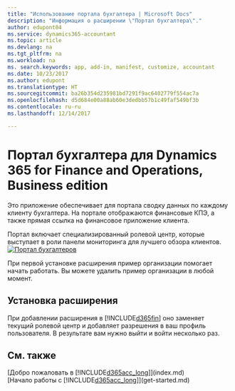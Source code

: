 ```yaml
---
title: "Использование портала бухгалтера | Microsoft Docs"
description: "Информация о расширении \"Портал бухгалтера\"."
author: edupont04
ms.service: dynamics365-accountant
ms.topic: article
ms.devlang: na
ms.tgt_pltfrm: na
ms.workload: na
ms. search.keywords: app, add-in, manifest, customize, accountant
ms.date: 10/23/2017
ms.author: edupont
ms.translationtype: HT
ms.sourcegitcommit: ba26b354d235981bd7291f9ac6402779f554ac7a
ms.openlocfilehash: d5d684e00a88ab60e3dedbb57b1c49faf549bf3b
ms.contentlocale: ru-ru
ms.lasthandoff: 12/14/2017

---
```

# <a name="accountant-portal-for-dynamics-365-for-finance-and-operations-business-edition"></a>Портал бухгалтера для Dynamics 365 for Finance and Operations, Business edition
Это приложение обеспечивает для портала сводку данных по каждому клиенту бухгалтера. На портале отображаются финансовые КПЭ, а также прямая ссылка на финансовое приложение клиента.  

Портал включает специализированный ролевой центр, которые выступает в роли панели мониторинга для лучшего обзора клиентов.  
[![Портал бухгалтеров](./media/accountant-get-started/accountant-dashboard.png)](https://go.microsoft.com/fwlink/?linkid=851257)

При первой установке расширения пример организации помогает начать работать. Вы можете удалить пример организации в любой момент.  

## <a name="installing-the-extension"></a>Установка расширения
При добавлении расширения в [!INCLUDE[d365fin](includes/d365fin_md.md)] оно заменяет текущий ролевой центр и добавляет разрешения в ваш профиль пользователя. В результате вам нужно выйти и войти несколько раз.  

## <a name="see-also"></a>См. также
[Добро пожаловать в [!INCLUDE[d365acc_long](includes/d365acc_long_md.md)]](index.md)  
[Начало работы с [!INCLUDE[d365acc_long](includes/d365acc_long_md.md)]](get-started.md)  

